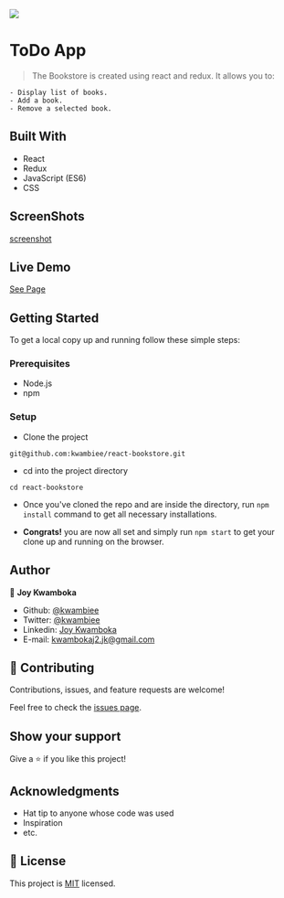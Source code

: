 ![](https://img.shields.io/badge/Microverse-blueviolet)

# ToDo App

> The Bookstore is created using react and redux. It allows you to:

    - Display list of books.
    - Add a book.
    - Remove a selected book.

## Built With

- React
- Redux
- JavaScript (ES6)
- CSS

## ScreenShots

[screenshot](/public/assets/screenshot.png)

## Live Demo

[See Page](https://malkia-bookstore.netlify.app/)

## Getting Started

To get a local copy up and running follow these simple steps:

### Prerequisites

- Node.js
- npm

### Setup

- Clone the project

```terminal
git@github.com:kwambiee/react-bookstore.git
```

- cd into the project directory

```terminal
cd react-bookstore
```

- Once you've cloned the repo and are inside the directory, run `npm install` command to get all necessary installations.

- **Congrats!** you are now all set and simply run `npm start` to get your clone up and running on the browser.

## Author

👤 **Joy Kwamboka**

- Github: [@kwambiee](https://github.com/kwambiee)
- Twitter: [@kwambiee](https://twitter.com/kwambiee)
- Linkedin: [Joy Kwamboka](https://www.linkedin.com/in/joy-kwamboka)
- E-mail: kwambokaj2.jk@gmail.com

## 🤝 Contributing

Contributions, issues, and feature requests are welcome!

Feel free to check the [issues page](../../issues/).

## Show your support

Give a ⭐️ if you like this project!

## Acknowledgments

- Hat tip to anyone whose code was used
- Inspiration
- etc.

## 📝 License

This project is [MIT](./MIT.md) licensed.
